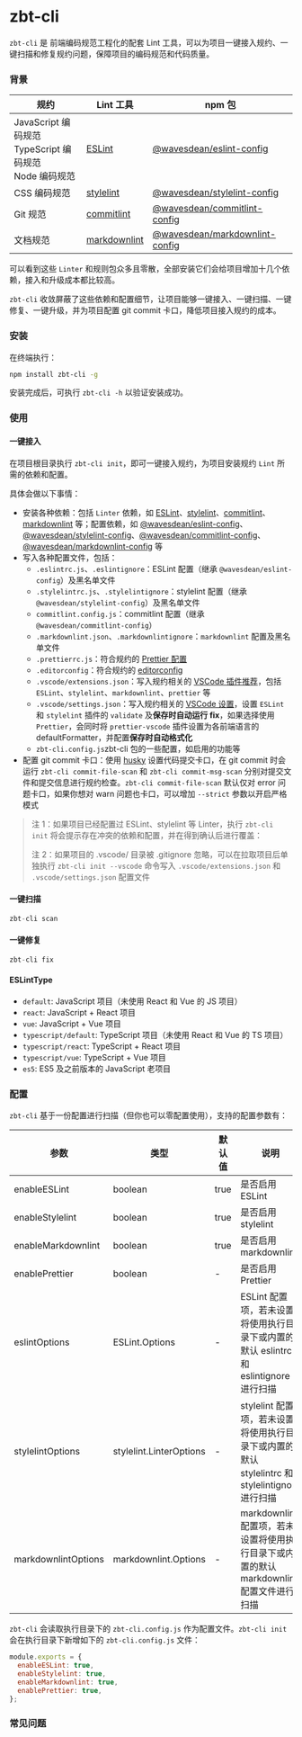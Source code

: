 # zbt-cli

`zbt-cli` 是 前端编码规范工程化的配套 Lint 工具，可以为项目一键接入规约、一键扫描和修复规约问题，保障项目的编码规范和代码质量。

### 背景

| 规约                                                              | Lint 工具                                                  | npm 包                                                                                       |
| ----------------------------------------------------------------- | ---------------------------------------------------------- | -------------------------------------------------------------------------------------------- |
| JavaScript 编码规范 <br/> TypeScript 编码规范 <br/> Node 编码规范 | [ESLint](https://eslint.org/)                              | [@wavesdean/eslint-config](https://www.npmjs.com/package/@wavesdean/eslint-config)             |
| CSS 编码规范                                                      | [stylelint](https://stylelint.io/)                         | [@wavesdean/stylelint-config](https://www.npmjs.com/package/@wavesdean/stylelint-config)       |
| Git 规范                                                          | [commitlint](https://commitlint.js.org/#/)                 | [@wavesdean/commitlint-config](https://www.npmjs.com/package/@wavesdean/commitlint-config)     |
| 文档规范                                                          | [markdownlint](https://github.com/DavidAnson/markdownlint) | [@wavesdean/markdownlint-config](https://www.npmjs.com/package/@wavesdean/markdownlint-config) |

可以看到这些 `Linter` 和规则包众多且零散，全部安装它们会给项目增加十几个依赖，接入和升级成本都比较高。

`zbt-cli` 收敛屏蔽了这些依赖和配置细节，让项目能够一键接入、一键扫描、一键修复、一键升级，并为项目配置 git commit 卡口，降低项目接入规约的成本。

### 安装

在终端执行：

```bash
npm install zbt-cli -g
```

安装完成后，可执行 `zbt-cli -h` 以验证安装成功。

### 使用

#### 一键接入

在项目根目录执行 `zbt-cli init`，即可一键接入规约，为项目安装规约 `Lint` 所需的依赖和配置。

具体会做以下事情：

- 安装各种依赖：包括 `Linter` 依赖，如 [ESLint](https://eslint.org/)、[stylelint](https://stylelint.io/)、[commitlint](https://commitlint.js.org/#/)、[markdownlint](https://github.com/DavidAnson/markdownlint) 等；配置依赖，如 [@wavesdean/eslint-config](https://www.npmjs.com/package/@wavesdean/eslint-config)、[@wavesdean/stylelint-config](https://www.npmjs.com/package/@wavesdean/stylelint-config)、[@wavesdean/commitlint-config](https://www.npmjs.com/package/@wavesdean/commitlint-config)、[@wavesdean/markdownlint-config](https://www.npmjs.com/package/@wavesdean/markdownlint-config) 等
- 写入各种配置文件，包括：
  - `.eslintrc.js`、`.eslintignore`：ESLint 配置（继承 `@wavesdean/eslint-config`）及黑名单文件
  - `.stylelintrc.js`、`.stylelintignore`：stylelint 配置（继承 `@wavesdean/stylelint-config`）及黑名单文件
  - `commitlint.config.js`：commitlint 配置（继承 `@wavesdean/commitlint-config`）
  - `.markdownlint.json`、`.markdownlintignore`：`markdownlint` 配置及黑名单文件
  - `.prettierrc.js`：符合规约的 [Prettier 配置](https://prettier.io/docs/en/configuration.html)
  - `.editorconfig`：符合规约的 [editorconfig](https://editorconfig.org/)
  - `.vscode/extensions.json`：写入规约相关的 [VSCode 插件推荐](https://code.visualstudio.com/docs/editor/extension-gallery#_workspace-recommended-extensions)，包括 `ESLint`、`stylelint`、`markdownlint`、`prettier` 等
  - `.vscode/settings.json`：写入规约相关的 [VSCode 设置](https://code.visualstudio.com/docs/getstarted/settings#_settings-file-locations)，设置 `ESLint` 和 `stylelint` 插件的 `validate` 及**保存时自动运行 fix**，如果选择使用 `Prettier`，会同时将 `prettier-vscode` 插件设置为各前端语言的 defaultFormatter，并配置**保存时自动格式化**
  - `zbt-cli.config.js`zbt-cli 包的一些配置，如启用的功能等
- 配置 git commit 卡口：使用 [husky](https://www.npmjs.com/package/husky) 设置代码提交卡口，在 git commit 时会运行 `zbt-cli commit-file-scan` 和 `zbt-cli commit-msg-scan` 分别对提交文件和提交信息进行规约检查。`zbt-cli commit-file-scan` 默认仅对 error 问题卡口，如果你想对 warn 问题也卡口，可以增加 `--strict` 参数以开启严格模式

> 注 1：如果项目已经配置过 ESLint、stylelint 等 Linter，执行 `zbt-cli init` 将会提示存在冲突的依赖和配置，并在得到确认后进行覆盖：
>
> 注 2：如果项目的 .vscode/ 目录被 .gitignore 忽略，可以在拉取项目后单独执行 `zbt-cli init --vscode` 命令写入 `.vscode/extensions.json` 和 `.vscode/settings.json` 配置文件

#### 一键扫描

```js
zbt-cli scan
```

#### 一键修复

```js
zbt-cli fix
```



#### ESLintType

- `default`: JavaScript 项目（未使用 React 和 Vue 的 JS 项目）
- `react`: JavaScript + React 项目
- `vue`: JavaScript + Vue 项目
- `typescript/default`: TypeScript 项目（未使用 React 和 Vue 的 TS 项目）
- `typescript/react`: TypeScript + React 项目
- `typescript/vue`: TypeScript + Vue 项目
- `es5`: ES5 及之前版本的 JavaScript 老项目

### 配置

`zbt-cli` 基于一份配置进行扫描（但你也可以零配置使用），支持的配置参数有：

| 参数                | 类型                    | 默认值 | 说明                                                                                           |
| ------------------- | ----------------------- | ------ | ---------------------------------------------------------------------------------------------- |
| enableESLint        | boolean                 | true   | 是否启用 ESLint                                                                                |
| enableStylelint     | boolean                 | true   | 是否启用 stylelint                                                                             |
| enableMarkdownlint  | boolean                 | true   | 是否启用 markdownlint                                                                          |
| enablePrettier      | boolean                 | -      | 是否启用 Prettier                                                                              |
| eslintOptions       | ESLint.Options          | -      | ESLint 配置项，若未设置将使用执行目录下或内置的默认 eslintrc 和 eslintignore 进行扫描          |
| stylelintOptions    | stylelint.LinterOptions | -      | stylelint 配置项，若未设置将使用执行目录下或内置的默认 stylelintrc 和 stylelintignore 进行扫描 |
| markdownlintOptions | markdownlint.Options    | -      | markdownlint 配置项，若未设置将使用执行目录下或内置的默认 markdownlint 配置文件进行扫描        |

`zbt-cli` 会读取执行目录下的 `zbt-cli.config.js` 作为配置文件。`zbt-cli init` 会在执行目录下新增如下的 `zbt-cli.config.js` 文件：

```js
module.exports = {
  enableESLint: true,
  enableStylelint: true,
  enableMarkdownlint: true,
  enablePrettier: true,
};
```

### 常见问题

